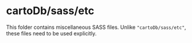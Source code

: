 # cartoDb/sass/etc

This folder contains miscellaneous SASS files. Unlike `"cartoDb/sass/etc"`, these files
need to be used explicitly.
